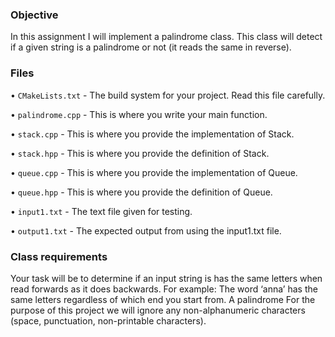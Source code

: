 ### Objective

In this assignment I will implement a palindrome class. This class will detect if a given string is a
palindrome or not (it reads the same in reverse).

### Files 

• `CMakeLists.txt` - The build system for your project. Read this file carefully.

• `palindrome.cpp` - This is where you write your main function.

• `stack.cpp` - This is where you provide the implementation of Stack.

• `stack.hpp` - This is where you provide the definition of Stack.

• `queue.cpp` - This is where you provide the implementation of Queue.

• `queue.hpp` - This is where you provide the definition of Queue.

• `input1.txt` - The text file given for testing.

• `output1.txt` - The expected output from using the input1.txt file.

### Class requirements

Your task will be to determine if an input string is has the same letters when read forwards as it does
backwards. For example: The word ‘anna’ has the same letters regardless of which end you start from. A
palindrome For the purpose of this project we will ignore any non-alphanumeric characters (space, punctuation,
non-printable characters).
